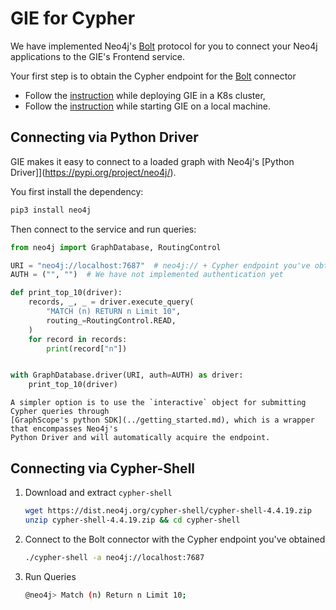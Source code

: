 # GIE for Cypher
We have implemented Neo4j's [Bolt](https://neo4j.com/docs/bolt/current/bolt/) protocol for you to connect your Neo4j applications to the GIE's Frontend service.

Your first step is to obtain the Cypher endpoint for the [Bolt](https://neo4j.com/docs/bolt/current/bolt/) connector
- Follow the [instruction](../deployment.md) while deploying GIE in a K8s cluster,
- Follow the [instruction](../dev_and_test.md) while starting GIE on a local machine.

## Connecting via Python Driver

GIE makes it easy to connect to a loaded graph with Neo4j's [Python Driver]](https://pypi.org/project/neo4j/).

You first install the dependency:
```bash
pip3 install neo4j
```

Then connect to the service and run queries:

```Python
from neo4j import GraphDatabase, RoutingControl

URI = "neo4j://localhost:7687"  # neo4j:// + Cypher endpoint you've obtained
AUTH = ("", "")  # We have not implemented authentication yet

def print_top_10(driver):
    records, _, _ = driver.execute_query(
        "MATCH (n) RETURN n Limit 10",
        routing_=RoutingControl.READ,
    )
    for record in records:
        print(record["n"])


with GraphDatabase.driver(URI, auth=AUTH) as driver:
    print_top_10(driver)
```

````{hint}
A simpler option is to use the `interactive` object for submitting Cypher queries through
[GraphScope's python SDK](../getting_started.md), which is a wrapper that encompasses Neo4j's
Python Driver and will automatically acquire the endpoint.
````


## Connecting via Cypher-Shell
1. Download and extract `cypher-shell`
    ```bash
    wget https://dist.neo4j.org/cypher-shell/cypher-shell-4.4.19.zip
    unzip cypher-shell-4.4.19.zip && cd cypher-shell
    ```
2. Connect to the Bolt connector with the Cypher endpoint you've obtained
    ```bash
    ./cypher-shell -a neo4j://localhost:7687
    ```
3. Run Queries
    ```bash
    @neo4j> Match (n) Return n Limit 10;
    ```

